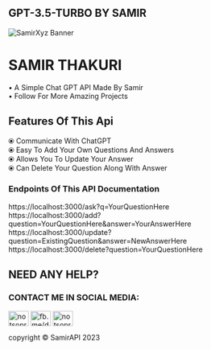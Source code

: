 ## GPT-3.5-TURBO BY SAMIR
![SamirXyz Banner](https://i.imgur.com/O7M1bqn.jpg)

# SAMIR THAKURI

• A Simple Chat GPT API Made By Samir <br/>
• Follow For More Amazing Projects <br/>

## Features Of This Api

⦿ Communicate With ChatGPT <br/>
⦿ Easy To Add Your Own Questions And Answers <br/>
⦿ Allows You To Update Your Answer <br/>
⦿ Can Delete Your Question Along With Answer  <br/>

<h3 align="left"> Endpoints Of This API Documentation </h3>
https://localhost:3000/ask?q=YourQuestionHere <br/>
https://localhost:3000/add?question=YourQuestionHere&answer=YourAnswerHere <br/>
https://localhost:3000/update?question=ExistingQuestion&answer=NewAnswerHere <br/>
https://localhost:3000/delete?question=YourQuestionHere <br/>

## NEED ANY HELP?
<h3 align="left"> CONTACT ME IN SOCIAL MEDIA:</h3>
<p align="left">
<a href="https://twitter.com/notsopreety" target="blank"><img align="center" src="https://raw.githubusercontent.com/rahuldkjain/github-profile-readme-generator/master/src/images/icons/Social/twitter.svg" alt="notsopreety" height="30" width="40" /></a>
<a href="https://fb.com/dev.samir.xyz" target="blank"><img align="center" src="https://raw.githubusercontent.com/rahuldkjain/github-profile-readme-generator/master/src/images/icons/Social/facebook.svg" alt="fb.me/dev.samir.xyz" height="30" width="40" /></a>
<a href="https://instagram.com/notsopreetyy" target="blank"><img align="center" src="https://raw.githubusercontent.com/rahuldkjain/github-profile-readme-generator/master/src/images/icons/Social/instagram.svg" alt="notsopreetyy" height="30" width="40" /></a>
</p>

copyright © SamirAPI 2023
